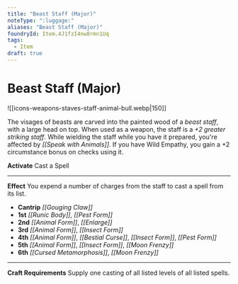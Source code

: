 ```yaml
---
title: "Beast Staff (Major)"
noteType: ":luggage:"
aliases: "Beast Staff (Major)"
foundryId: Item.4J1fzI4nw8rmn1Uq
tags:
  - Item
draft: true
---
```


# Beast Staff (Major)
![[icons-weapons-staves-staff-animal-bull.webp|150]]

The visages of beasts are carved into the painted wood of a _beast staff_, with a large head on top. When used as a weapon, the staff is a _+2 greater striking staff_. While wielding the staff while you have it prepared, you're affected by _[[Speak with Animals]]_. If you have Wild Empathy, you gain a +2 circumstance bonus on checks using it.

**Activate** Cast a Spell

* * *

**Effect** You expend a number of charges from the staff to cast a spell from its list.

*   **Cantrip** _[[Gouging Claw]]_
*   **1st** _[[Runic Body]]_, _[[Pest Form]]_
*   **2nd** _[[Animal Form]]_, _[[Enlarge]]_
*   **3rd** _[[Animal Form]]_, _[[Insect Form]]_
*   **4th** _[[Animal Form]]_, _[[Bestial Curse]]_, _[[Insect Form]]_, _[[Pest Form]]_
*   **5th** _[[Animal Form]]_, _[[Insect Form]]_, _[[Moon Frenzy]]_
*   **6th** _[[Cursed Metamorphosis]]_, _[[Moon Frenzy]]_

* * *

**Craft Requirements** Supply one casting of all listed levels of all listed spells.
